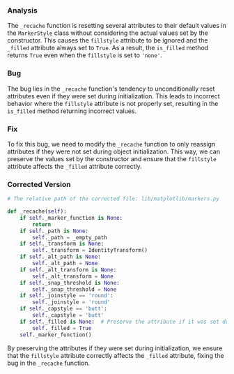 ### Analysis
The `_recache` function is resetting several attributes to their default values in the `MarkerStyle` class without considering the actual values set by the constructor. This causes the `fillstyle` attribute to be ignored and the `_filled` attribute always set to `True`. As a result, the `is_filled` method returns `True` even when the `fillstyle` is set to `'none'`.

### Bug
The bug lies in the `_recache` function's tendency to unconditionally reset attributes even if they were set during initialization. This leads to incorrect behavior where the `fillstyle` attribute is not properly set, resulting in the `is_filled` method returning incorrect values.

### Fix
To fix this bug, we need to modify the `_recache` function to only reassign attributes if they were not set during object initialization. This way, we can preserve the values set by the constructor and ensure that the `fillstyle` attribute affects the `_filled` attribute correctly.

### Corrected Version
```python
# The relative path of the corrected file: lib/matplotlib/markers.py

def _recache(self):
    if self._marker_function is None:
        return
    if self._path is None:
        self._path = _empty_path
    if self._transform is None:
        self._transform = IdentityTransform()
    if self._alt_path is None:
        self._alt_path = None
    if self._alt_transform is None:
        self._alt_transform = None
    if self._snap_threshold is None:
        self._snap_threshold = None
    if self._joinstyle == 'round':
        self._joinstyle = 'round'
    if self._capstyle == 'butt':
        self._capstyle = 'butt'
    if self._filled is None:  # Preserve the attribute if it was set during initialization
        self._filled = True
    self._marker_function()
``` 

By preserving the attributes if they were set during initialization, we ensure that the `fillstyle` attribute correctly affects the `_filled` attribute, fixing the bug in the `_recache` function.